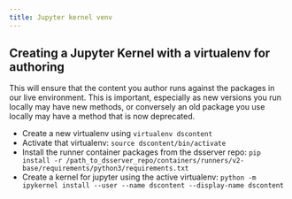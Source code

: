 ```yaml
---
title: Jupyter kernel venv
---
```


## Creating a Jupyter Kernel with a virtualenv for authoring

This will ensure that the content you author runs against the packages in our live environment. This is important, especially as new versions you run locally may have new methods, or conversely an old package you use locally may have a method that is now deprecated.

- Create a new virtualenv using `virtualenv dscontent`
- Activate that virtualenv: `source dscontent/bin/activate`
- Install the runner container packages from the dsserver repo: `pip install -r /path_to_dsserver_repo/containers/runners/v2-base/requirements/python3/requirements.txt`
- Create a kernel for jupyter using the active virtualenv: `python -m ipykernel install --user --name dscontent --display-name dscontent`